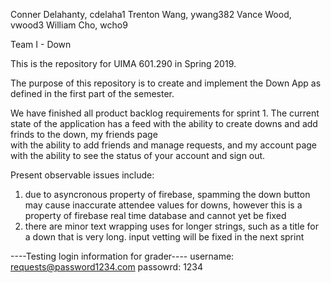 Conner Delahanty, cdelaha1
Trenton Wang, ywang382
Vance Wood, vwood3
William Cho, wcho9

Team I - Down

This is the repository for UIMA 601.290 in Spring 2019. 

The purpose of this repository is to create and implement the Down App as
defined in the first part of the semester.

We have finished all product backlog requirements for sprint 1.
The current state of the application has a feed with the ability to 
create downs and add frinds to the down, my friends page  
with the ability to add friends and manage requests, and my account 
page with the ability to see the status of your account and sign out.

Present observable issues include:
1. due to asyncronous property of firebase, spamming the down button may
	cause inaccurate attendee values for downs, however this is a
	property of firebase real time database and cannot yet be fixed
2. there are minor text wrapping uses for longer strings, such as a title
	for a down that is very long. input vetting will be fixed in 
	the next sprint

----Testing login information for grader----
username: requests@password1234.com
passowrd: 1234


